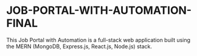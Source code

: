# JOB-PORTAL-WITH-AUTOMATION-FINAL
This Job Portal with Automation is a full-stack web application built using the MERN (MongoDB, Express.js, React.js, Node.js) stack.
